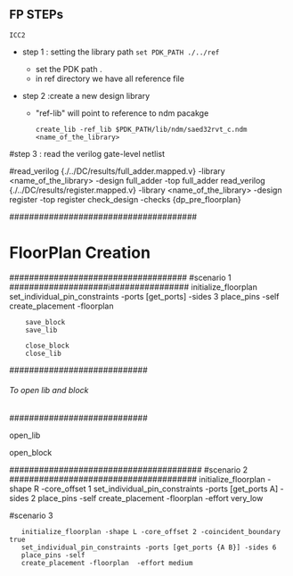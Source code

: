 ##  FP STEPs
```ICC2```
- step 1 : setting the library path
  ```set PDK_PATH ./../ref```
  - set the PDK path .
  - in ref directory we have all reference file


- step 2 :create a new design library
  - "ref-lib" will point to reference to ndm pacakge


    ```create_lib -ref_lib $PDK_PATH/lib/ndm/saed32rvt_c.ndm <name_of_the_library>```


#step 3 : read the verilog gate-level netlist


#read_verilog {./../DC/results/full_adder.mapped.v} -library <name_of_the_library> -design full_adder -top full_adder
read_verilog {./../DC/results/register.mapped.v} -library <name_of_the_library> -design register -top register
check_design -checks {dp_pre_floorplan}

######################################
# FloorPlan Creation
####################################
#scenario 1
####################i################
        initialize_floorplan
        set_individual_pin_constraints -ports [get_ports] -sides 3
        place_pins -self
        create_placement -floorplan

        save_block
        save_lib

        close_block
        close_lib

############################
###### To open lib and block
############################

open_lib <library name>

open_block <block name>

#######################################
#scenario 2
######################################
       initialize_floorplan  -shape R -core_offset 1
        set_individual_pin_constraints -ports [get_ports A] -sides 2
        place_pins -self
        create_placement -floorplan -effort very_low


#scenario 3

       initialize_floorplan -shape L -core_offset 2 -coincident_boundary true
       set_individual_pin_constraints -ports [get_ports {A B}] -sides 6
       place_pins -self
       create_placement -floorplan  -effort medium

